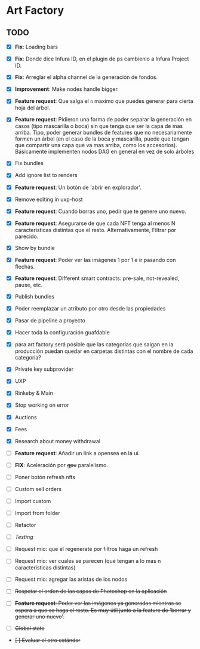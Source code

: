 # Art Factory

## TODO

- [x] **Fix**: Loading bars
- [x] **Fix**: Donde dice Infura ID, en el plugin de ps cambienlo a Infura Project ID.
- [x] **Fix**: Arreglar el alpha channel de la generación de fondos.
- [x] **Improvement**: Make nodes handle bigger.
- [x] **Feature request**: Que salga el `n` maximo que puedes generar para cierta hoja del árbol.
- [x] **Feature request**: Pidieron una forma de poder separar la generación en casos (tipo mascarilla o boca) sin que tenga que ser la capa de mas arriba. Tipo, poder generar bundles de features que no necesariamente formen un árbol (en el caso de la boca y mascarilla, puede que tengan que compartir una capa que va mas arriba, como los accesorios). Básicamente implementen nodos DAG en general en vez de solo árboles
- [x] Fix bundles
- [x] Add ignore list to renders
- [x] **Feature request**: Un botón de 'abrir en explorador'.
- [x] Remove editing in uxp-host
- [x] **Feature request**: Cuando borras uno, pedir que te genere uno nuevo.
- [x] **Feature request**: Asegurarse de que cada NFT tenga al menos N caracteristicas distintas que el resto. Alternativamente, Filtrar por parecido.
- [x] Show by bundle
- [x] **Feature request**: Poder ver las imágenes 1 por 1 e ir pasando con flechas.
- [x] **Feature request**: Different smart contracts: pre-sale, not-revealed, pause, etc.
- [x] Publish bundles
- [x] Poder reemplazar un atributo por otro desde las propiedades
- [x] Pasar de pipeline a proyecto
- [x] Hacer toda la configuración guafdable
- [x] para art factory será posible que las categorias que salgan en la producción puedan quedar en carpetas distintas con el nombre de cada categoria?

- [x] Private key subprovider
- [x] UXP
- [x] Rinkeby & Main
- [x] Stop working on error
- [x] Auctions
- [x] Fees
- [x] Research about money withdrawal

- [ ] **Feature request**: Añadir un link a opensea en la ui.
- [ ] **FIX**: Aceleración por ~~gpu~~ paralelismo.
- [ ] Poner botón refresh nfts
- [ ] Custom sell orders
- [ ] Import custom
- [ ] Import from folder
- [ ] Refactor
- [ ] _Testing_

- [ ] Request mio: que el regenerate por filtros haga un refresh
- [ ] Request mio: ver cuales se parecen (que tengan a lo mas n caracteristicas distintas)
- [ ] Request mio: agregar las aristas de los nodos

- [ ] ~~Respetar el orden de las capas de Photoshop en la aplicación~~
- [ ] ~~**Feature request**: Poder ver las imágenes ya generadas mientras se espera a que se haga el resto. Es muy útil junto a la feature de 'borrar y generar uno nuevo'.~~
- [ ] ~~Global state~~
- ~~[ ] Evaluar el otro estándar~~
